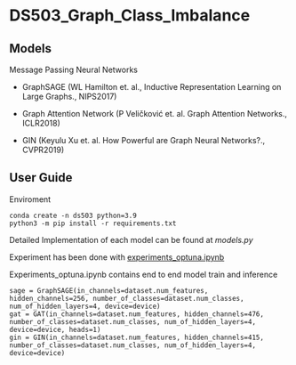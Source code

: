 # DS503_Graph_Class_Imbalance
## Models

Message Passing Neural Networks 

- GraphSAGE (WL Hamilton et. al., Inductive Representation Learning on Large Graphs., NIPS2017)

- Graph Attention Network (P Veličković et. al. Graph Attention Networks., ICLR2018)

- GIN (Keyulu Xu et. al. How Powerful are Graph Neural Networks?., CVPR2019)


## User Guide

Enviroment

```
conda create -n ds503 python=3.9
python3 -m pip install -r requirements.txt
```


Detailed Implementation of each model can be found at *models.py*

Experiment has been done with [experiments_optuna.ipynb](https://github.com/Jaewoopudding/DS503_Graph_Class_Imbalance/blob/main/experiments_optuna.ipynb)


Experiments_optuna.ipynb contains end to end model train and inference

```
sage = GraphSAGE(in_channels=dataset.num_features, hidden_channels=256, number_of_classes=dataset.num_classes, num_of_hidden_layers=4, device=device)
gat = GAT(in_channels=dataset.num_features, hidden_channels=476, number_of_classes=dataset.num_classes, num_of_hidden_layers=4, device=device, heads=1)
gin = GIN(in_channels=dataset.num_features, hidden_channels=415, number_of_classes=dataset.num_classes, num_of_hidden_layers=4, device=device)
```


